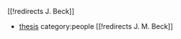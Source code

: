 [[!redirects J. Beck]]
* [thesis](http://www.tac.mta.ca/tac/reprints/articles/2/tr2abs.html)
category:people
[[!redirects J. M. Beck]]
